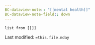 ```yaml
---
BC-dataview-note:: "[[mental health]]"
BC-dataview-note-field:: down
---
```

```dataview
list from [[]]
```


Last modified: `=this.file.mday`